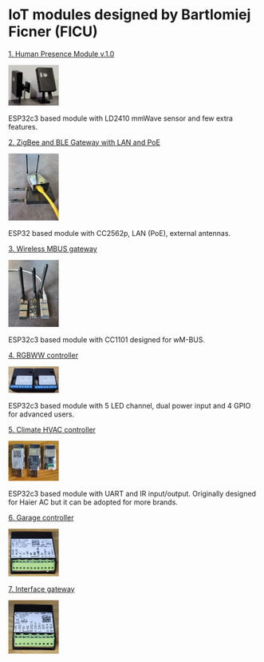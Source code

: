 # IoT modules designed by Bartlomiej Ficner (FICU)

 [1. Human Presence Module v.1.0](https://github.com/ficueu/ESPHome-IoT-modules/tree/main/ESP32c3-HPM-v1)

 <img src="https://github.com/ficueu/ESPHome-IoT-modules/blob/main/ESP32c3-HPM-v1/Images/20230216_174952_1.jpg" width=20% height=20%>

 ESP32c3 based module with LD2410 mmWave sensor and few extra features.

 [2. ZigBee and BLE Gateway with LAN and PoE](https://github.com/ficueu/ESPHome-IoT-modules/tree/main/ESP-POE-MM-v1.0)

  <img src="https://github.com/ficueu/ESPHome-IoT-modules/blob/main/ESP-POE-MM-v1.0/Images/esp-poe-mm1.jpg" width=20% height=20%>

 ESP32 based module with CC2562p, LAN (PoE), external antennas. 

 [3. Wireless MBUS gateway](https://github.com/ficueu/ESPHome-IoT-modules/tree/main/ESP-MBUS)

   <img src="https://github.com/ficueu/ESPHome-IoT-modules/blob/main/ESP-MBUS/Images/esp-mbus1.jpg" width=20% height=20%>

 ESP32c3 based module with CC1101 designed for wM-BUS.

[4. RGBWW controller](https://github.com/ficueu/ESPHome-IoT-modules/tree/main/ESP-RGBWW)

<img src=https://github.com/ficueu/ESPHome-IoT-modules/blob/main/ESP-RGBWW/images/img1.jpg width=20% height=20%>

 ESP32c3 based module with 5 LED channel, dual power input and 4 GPIO for advanced users.

[5. Climate HVAC controller](https://github.com/ficueu/ESPHome-IoT-modules/tree/main/ESP-ACW)

<img src=https://github.com/ficueu/ESPHome-IoT-modules/blob/main/ESP-ACW/images/img1.jpg width=20% height=20%>

 ESP32c3 based module with UART and IR input/output. Originally designed for Haier AC but it can be adopted for more brands.

[6. Garage controller](https://github.com/ficueu/ESPHome-IoT-modules/tree/main/ESP-GARAGE)

 <img src="https://github.com/ficueu/ESPHome-IoT-modules/blob/main/ESP-GARAGE/Images/esp-garage1.jpg" width=20% height=20%>

[7. Interface gateway](https://github.com/ficueu/ESPHome-IoT-modules/tree/main/ESP-INTF)

 <img src="https://github.com/ficueu/ESPHome-IoT-modules/blob/main/ESP-INTF/Images/esp-intf1.jpg" width=20% height=20%>